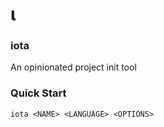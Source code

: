 # ι
### iota
An opinionated project init tool

### Quick Start
    iota <NAME> <LANGUAGE> <OPTIONS>
